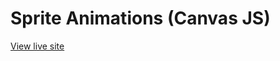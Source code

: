# Sprite Animations (Canvas JS)

[View live site](https://apcurran.github.io/canvas-sprite-animation/)
